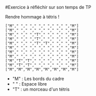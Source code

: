 #Exercice à réfléchir sur son temps de TP

Rendre hommage à tétris !

    ["M"," "," "," "," "," "," ","M"]
    ["M"," "," "," "," "," "," ","M"]
    ["M"," "," ","T"," "," "," ","M"]
    ["M"," "," ","T"," "," "," ","M"]
    ["M"," "," ","T","T"," "," ","M"]
    ["M"," "," "," "," "," "," ","M"]
    ["M"," "," "," "," "," "," ","M"]
    ["M"," "," "," "," "," "," ","M"]
    ["M","T","T"," "," "," "," ","M"]
    ["M","T","T"," "," "," "," ","M"]
    ["M","M","M","M","M","M","M","M"]
    
 -   "M" : Les bords du cadre
 -   " " : Espace libre
 -   "T" : un morceau d'un tétris

